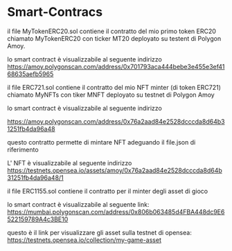 # Smart-Contracs

il file MyTokenERC20.sol contiene il contratto del mio primo token ERC20 chiamato MyTokenERC20 con ticker MT20 deployato su testent di Polygon Amoy.

lo smart contract è visualizzabile al seguente indirizzo https://amoy.polygonscan.com/address/0x701793aca444bebe3e455e3ef4168635aefb5965

il file ERC721.sol contiene il contratto del mio NFT minter (di token ERC721) chiamato MyNFTs con tiker MNFT deployato su testnet di Polygon Amoy

lo smart contract è visualizzabile al seguente indirizzo 

https://amoy.polygonscan.com/address/0x76a2aad84e2528dcccda8d64b31251fb4da96a48

questo contratto permette di mintare NFT adeguando il file.json di riferimento

L' NFT è visualizzabile al seguente indirizzo https://testnets.opensea.io/assets/amoy/0x76a2aad84e2528dcccda8d64b31251fb4da96a48/1

il file ERC1155.sol contiene il contratto per il minter degli asset di gioco

lo smart contract è visualizzabile al seguente link: https://mumbai.polygonscan.com/address/0x806b063485d4FBA448dc9E6522159789A4c3BE10

questo è il link per visualizzare gli asset sulla testnet di opensea: https://testnets.opensea.io/collection/my-game-asset
